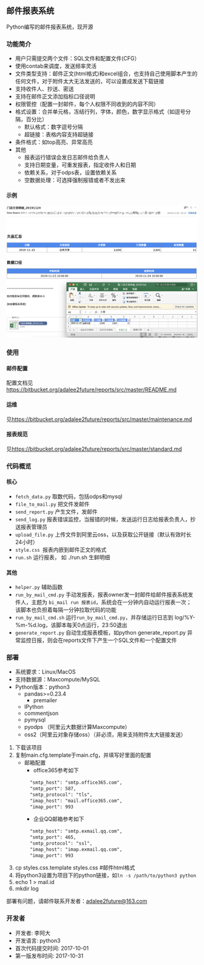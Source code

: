 ## 邮件报表系统

Python编写的邮件报表系统，现开源

### 功能简介

* 用户只需提交两个文件：SQL文件和配置文件(CFG）
* 使用contab来调度，发送频率灵活
* 文件类型支持：邮件正文(html格式)和excel组合，也支持自己使用脚本产生的任何文件，对于附件太大无法发送的，可以设置成发送下载链接
* 支持收件人、抄送、密送
* 支持在邮件正文添加指标口径说明
* 权限管控（配置一封邮件，每个人权限不同收到的内容不同）
* 格式设置：合并单元格，冻结行列，字体，颜色，数字显示格式（如逗号分隔，百分比）
	* 默认格式：数字逗号分隔 
	* 超链接：表格内容支持超链接 
* 条件格式：如top高亮、异常高亮
* 其他
	* 报表运行错误会发日志邮件给负责人
	* 支持日期变量，可重发报表，指定收件人和日期
	* 依赖关系，对于odps表，设置依赖关系
	* 空数据处理：可选择强制报错或者不发出来

#### 示例

![](fig/demo.png)


### 使用

#### 邮件配置

配置文档见<https://bitbucket.org/adalee2future/reports/src/master/README.md>

#### 运维

见<https://bitbucket.org/adalee2future/reports/src/master/maintenance.md>

#### 报表规范

见<https://bitbucket.org/adalee2future/reports/src/master/standard.md>
 
### 代码概览

#### 核心

* `fetch_data.py` 取数代码，包括odps和mysql
* `file_to_mail.py` 把文件发邮件
* `send_report.py` 产生文件，发邮件
* `send_log.py` 报表错误监控，当报错的时候，发送运行日志给报表负责人，抄送报表管理员
* `upload_file.py` 上传文件到阿里云oss，以及获取公开链接（默认有效时长24小时）
* `style.css `报表内嵌到邮件正文的格式
* `run.sh` 运行报表， 如 ./run.sh 生鲜明细

#### 其他

* `helper.py` 辅助函数
* `run_by_mail_cmd.py` 手动发报表，报表owner发一封邮件给邮件报表系统发件人，主题为 `bi_mail run 报表id`，系统会在一分钟内自动运行报表一次；
该脚本也负担着每隔一分钟拉取代码的功能
* `run_by_mail_cmd.sh` 运行`run_by_mail_cmd.py`，并存储运行日志到 log/%Y-%m-%d.log，该脚本每天0点运行，23:50退出
* `generate_report.py` 自动生成报表模板，如python generate_report.py 异常监控日报，则会在reports文件下产生一个SQL文件和一个配置文件


### 部署

* 系统要求：Linux/MacOS
* 支持数据源：Maxcompute/MySQL
* Python版本：python3
	* pandas>=0.23.4
        * premailer
	* IPython
	* commentjson
	* pymysql
	* pyodps （阿里云大数据计算Maxcompute）
	* oss2（阿里云对象存储oss）（非必须，用来支持附件太大链接发送）

1. 下载该项目
2. 复制main.cfg.template于main.cfg，并填写好里面的配置
    * 邮箱配置
        * office365参考如下
        ```
          "smtp_host": "smtp.office365.com",
          "smtp_port": 587,
          "smtp_protocol": "tls",
          "imap_host": "mail.office365.com",
          "imap_port": 993
        
        ```
        * 企业QQ邮箱参考如下
        ```
          "smtp_host": "smtp.exmail.qq.com",
          "smtp_port": 465,
          "smtp_protocol": "ssl",
          "imap_host": "imap.exmail.qq.com",
          "imap_port": 993
        ```
3. cp styles.css.template styles.css #邮件html格式
4. 将python3设置为项目下的python链接，如`ln -s /path/to/python3 python`
5. echo 1 > mail.id
6. mkdir log

部署有问题，请邮件联系开发者：adalee2future@163.com

### 开发者

* 开发者: 李阿大
* 开发语言: python3
* 首次代码提交时间: 2017-10-01
* 第一版发布时间: 2017-10-31

